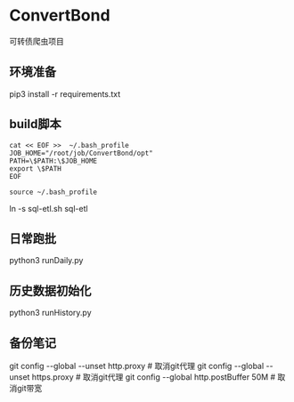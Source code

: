 # ConvertBond
可转债爬虫项目


## 环境准备
pip3 install -r requirements.txt

## build脚本
```shell
cat << EOF >>  ~/.bash_profile
JOB_HOME="/root/job/ConvertBond/opt"
PATH=\$PATH:\$JOB_HOME
export \$PATH
EOF

source ~/.bash_profile
```
ln -s sql-etl.sh sql-etl



## 日常跑批
python3 runDaily.py

## 历史数据初始化
python3 runHistory.py


## 备份笔记
git config --global --unset http.proxy # 取消git代理
git config --global --unset https.proxy # 取消git代理
git config --global http.postBuffer 50M # 取消git带宽
